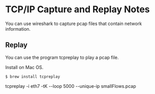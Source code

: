 
TCP/IP Capture and Replay Notes
===============================

You can use wireshark to capture pcap files that contain network information.


Replay
------

You can use the program tcpreplay to play a pcap file.

Install on Mac OS.

    $ brew install tcpreplay


tcpreplay -i eth7 -tK --loop 5000 --unique-ip smallFlows.pcap